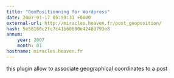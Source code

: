 ```yaml
---
title: "GeoPositionning for Wordpress"
date: 2007-01-17 05:59:31 +0000
external-url: http://miracles.heaven.fr/post_geoposition/
hash: 5e58166c2fc7c41b60600e4248d793e8
annum:
    year: 2007
    month: 01
hostname: miracles.heaven.fr
---
```


this plugin allow to associate geographical coordinates to a post
